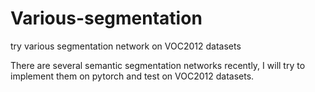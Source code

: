 # Various-segmentation
try various segmentation network on VOC2012 datasets

There are several semantic segmentation networks recently, I will try to implement them on pytorch and test on VOC2012 datasets.
